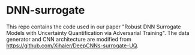 # DNN-surrogate

This repo contains the code used in our paper "Robust DNN Surrogate Models with Uncertainty Quantification via Adversarial Training". The data generator and CNN architecture are modified from https://github.com/Xihaier/DeepCNNs-surrogate-UQ.
